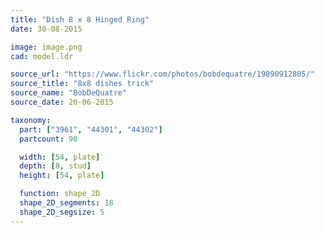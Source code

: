 ```yaml
---
title: "Dish 8 x 8 Hinged Ring"
date: 30-08-2015

image: image.png
cad: model.ldr

source_url: "https://www.flickr.com/photos/bobdequatre/19890912805/"
source_title: "8x8 dishes trick"
source_name: "BobDeQuatre"
source_date: 20-06-2015 

taxonomy:
  part: ["3961", "44301", "44302"]
  partcount: 90

  width: [54, plate]
  depth: [8, stud]
  height: [54, plate]

  function: shape_2D
  shape_2D_segments: 18
  shape_2D_segsize: 5
---
```

